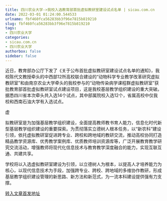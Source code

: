 ```yaml
---
title: 四川农业大学->我校入选教育部首批虚拟教研室建设试点名单 | sicau.com.cn
date: 2022-03-01 01:24:00.544533
urlname: fbf460fca56283bb3f96e7815b819210
slug: fbf460fca56283bb3f96e7815b819210
tags: 
- 四川农业大学
categories:
- sicau.com.cn
- 四川农业大学
authorbox: false
sidebar: false
---
```

近日，教育部办公厅下发了《关于公布首批虚拟教研室建设试点名单的通知》，我校陈代文教授牵头的中西部12所高校联合建设的“动物科学专业教学改革研究虚拟教研室”和由南京农业大学牵头的我校参与的“动物传染病学课程群虚拟教研室”获批教育部首批虚拟教研室试点建设项目，这是我校基层教学组织建设的重大突破。据悉四川省本次牵头共入选14个试点，其中部属院校入选12个，省属高校中仅我校和西南石油大学有入选试点。

虚
<!--more-->
拟教研室是为加强基层教学组织建设，全面提高教师教书育人能力，信息化时代新型基层教学组织建设的重要探索。为贯彻落实立德树人根本任务，以“新农科”建设引领，依托虚拟教研室促进跨专业、跨校和跨地域的教研交流，推动高校协同打造精品教学资源库、优秀教学案例库、优质教师培训资源库等，广泛开展教育教学研究交流活动，增强教师将现代化信息技术与教育教学深度融合的能力，实现互联互通、共建共享。

学校将以入选虚拟教研室建设为引领，以立德树人为根本，以提高人才培养能力为核心，以现代信息技术为手段，加强跨专业、跨校、跨地域的多维协作教研，形成基层教学组织建设管理的新思路、新方法和新范式，为一流本科建设提供强有力支撑。



[转入文章首发地址](https://news.sicau.edu.cn/info/1135/66739.htm)